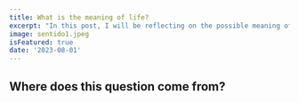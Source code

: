 ```yaml
---
title: What is the meaning of life?
excerpt: "In this post, I will be reflecting on the possible meaning of life and how, from my point of view, the world is lost."
image: sentido1.jpeg
isFeatured: true
date: '2023-08-01'
---
```


## Where does this question come from?

## 